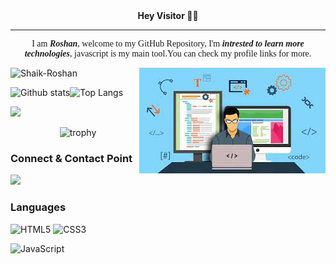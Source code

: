 <div align=center >
	<b>Hey Visitor </b> 🖐🏻
<hr>

<p style="font-family: 'Pacifico', cursive;" >I am <b><i>Roshan</i></b>, welcome to my GitHub Repository, I'm <b><i>intrested to learn more technologies</i></b>, javascript is my main tool.You can check my profile links for more.</p>
</div>
<!-- 
<img src="https://media.giphy.com/media/p4NLw3I4U0idi/giphy.gif" alt="Coder GIF" width="300" height="250">  -->


<img align = "right" src = "./img/developer images.jpg">
<!-- <img src="https://komarev.com/ghpvc/?username=Shaik-Roshan" alt="Shaik-Roshan" /> -->

<p align="left"> <img src="https://komarev.com/ghpvc/?username=Shaik-Roshan&label=Profile%20views&color=0e75b6&style=flat" alt="Shaik-Roshan"  width="100" height="25"/> </p>
 
 <!-- ![](./img/giphy.gif) -->

![Github stats](https://github-readme-stats.vercel.app/api?username=Shaik-Roshan&show_icons=true)![Top Langs](https://github-readme-stats.vercel.app/api/top-langs/?username=Shaik-Roshan&layout=compact&theme=white&langs_count=10)

<!-- ![](https://github-profile-summary-cards.vercel.app/api/cards/profile-details?username=Shaik-Roshan)

  
![](https://github-profile-summary-cards.vercel.app/api/cards/repos-per-language?username=Shaik-Roshan)
![](https://github-profile-summary-cards.vercel.app/api/cards/most-commit-language?username=Shaik-Roshan)

![](https://github-profile-summary-cards.vercel.app/api/cards/stats?username=Shaik-Roshan)
![](https://github-profile-summary-cards.vercel.app/api/cards/productive-time?username=Shaik-Roshan) -->

![](https://github-readme-streak-stats.herokuapp.com/?user=Shaik-Roshan)	


<p><span align="center">&nbsp;&nbsp;&nbsp;&nbsp;&nbsp;&nbsp;&nbsp;&nbsp;&nbsp;&nbsp;&nbsp;&nbsp;&nbsp;&nbsp;&nbsp;&nbsp;&nbsp;&nbsp;&nbsp;&nbsp;<img src="https://github-profile-trophy.vercel.app/?username=Shaik-Roshan&amp;margin-w=15&amp;column=7&amp;row=3" alt="trophy" data-canonical-src="https://github-profile-trophy.vercel.app/?username=Shaik-Roshan&amp;margin-w=15&amp;column=6&amp;row=3" style="max-width:100%;"></a></span></p>

### Connect & Contact Point  

[<img src="https://img.shields.io/badge/-LinkedIn-000000?style=social&logo=linkedin" />](https://www.linkedin.com/in/shaik-roshan-zameer-a13a55243/details/experience/)  
### Languages 


![HTML5](https://img.shields.io/badge/-HTML5-E34F26?style=for-the-badge&logo=html5&logoColor=white)
![CSS3](https://img.shields.io/badge/-CSS3-254BDD?style=for-the-badge&logo=css3)
<!-- ![php](https://img.shields.io/badge/-php-purple?style=for-the-badge&logo=php&logoColor=white) -->
 ![JavaScript](https://img.shields.io/badge/-JavaScript-yellow?style=for-the-badge&logo=JavaScript&logoColor=ffffff)
